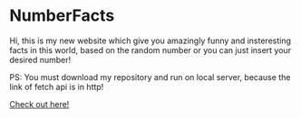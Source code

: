 # NumberFacts
Hi, this is my new website which give you amazingly funny and insteresting facts in this world, based on the random number or you can just insert your desired number!


PS: You must download my repository and run on local server, because the link of fetch api is in http!


<a href="https://number-facts-steel.vercel.app/" target="_blank">Check out here!</a>
